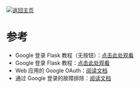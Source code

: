 [![返回主页](https://img.shields.io/badge/返回主页-blueviolet.svg)](https://github.com/juho-creator/Calendar2Onenote/blob/main/README.KR.md)



# 参考
- Google 登录 Flask 教程（无按钮）：[点击此处观看](https://www.youtube.com/watch?v=fZLWO3_V06Q)
- Google 登录 Flask 教程：[点击此处观看](https://www.youtube.com/watch?v=n4e3Cy2Tq3Q)
- Web 应用的 Google OAuth：[阅读文档](https://developers.google.com/identity/protocols/oauth2/web-server#python)
- 通过 Google 登录的故障排除：[阅读文档](https://support.google.com/accounts/answer/12917337?hl=en#zippy=%2Cinvalid-request)
